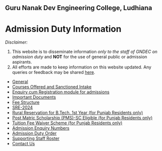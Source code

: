 ## Guru Nanak Dev Engineering College, Ludhiana 

# Admission Duty Information

_Disclaimer:_

1. This website is to disseminate information _only to the staff of GNDEC on admission duty_ and **NOT** for the use of general public or admission aspirants.
2. All efforts are made to keep information on this website updated. Any queries or feedback may be shared [here](Contact.md). 

- [General](General.md)
- [Courses Offered and Sanctioned Intake](https://gndec.ac.in/?q=courses)
- [Enquiry cum Registration module for admissions](https://admission.gndec.ac.in/)
- [Important Documents](https://admission.gndec.ac.in/important_notices.php)
- [Fee Structure](https://admission.gndec.ac.in/Fee_Structure.php)
- [SRE-2024](https://sre.gndec.ac.in/sre/blog/index.php?userid=2)
- [Rural Reservation for B.Tech. 1st Year (for Punjab Residents only)](https://exam.gndec.ac.in/files/docs/cea/Rural_B.Tech._1st_Year_2024.pdf)
- [Post Matric Scholarship (PMS)-SC Eligible (for Punjab Residents only)](https://exam.gndec.ac.in/files/docs/cea/PMS_SC_Scholarship_2024.pdf)
- [Tuition Fee Waiver Scheme (for Punjab Residents only)](https://exam.gndec.ac.in/files/docs/cea/Fee_Waiver_2024.pdf)
- [Admission Enquiry Numbers](Numbers.md)
- [Admission Duty Order](DutyOrder.pdf)
- [Supporting Staff Roster](SupportingStaff.md)
- [Contact Us](Contact.md)



